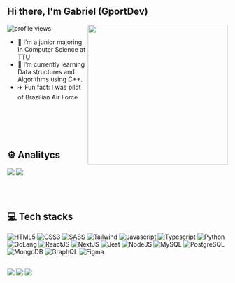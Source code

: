 ## Hi there, I'm Gabriel (GportDev)
<img align="right" height="320rem" src="https://raw.githubusercontent.com/gist/GportDev/b5e780d3b31778849cea51bc05bc86b5/raw/4f98892bbbc2753a256ce8b9022f9f88023c6268/GportDev-Logo-Card.svg"/>
<p> <img src="https://komarev.com/ghpvc/?username=GportDev&color=blue" alt="profile views"/> </p>

- 🔭 I’m a junior majoring in Computer Science at [TTU](https://www.tntech.edu/)
- 🌱 I’m currently learning Data structures and Algorithms using C++.
- ✈️ Fun fact: I was pilot of Brazilian Air Force 
<br/>
<br/>
<br/>
<br/>

## ⚙️ Analitycs

![](https://github.com/GportDev/git-statics/blob/master/generated/overview.svg#gh-dark-mode-only)
![](https://github.com/GportDev/git-statics/blob/master/generated/languages.svg#gh-dark-mode-only)

<br/>
<br/>
  
## 💻 Tech stacks
![HTML5](https://img.shields.io/badge/-HTML5-2E3440?style=flat&logo=html5)
![CSS3](https://img.shields.io/badge/-CSS3-2E3440?style=flat&logo=css3)
![SASS](https://img.shields.io/badge/-Sass-2E3440?style=flat&logo=sass)
![Tailwind](https://img.shields.io/badge/-Tailwind-2E3440?style=flat&logo=tailwindcss)
![Javascript](https://img.shields.io/badge/-Javascript-2E3440?style=flat&logo=javascript)
![Typescript](https://img.shields.io/badge/-Typescript-2E3440?style=flat&logo=typescript)
![Python](https://img.shields.io/badge/-Python3-2E3440?style=flat&logo=python)
![GoLang](https://img.shields.io/badge/-Golang-2E3440?style=flat&logo=go)
![ReactJS](https://img.shields.io/badge/-React.JS-2E3440?style=flat&logo=react)
![NextJS](https://img.shields.io/badge/-Next.JS-2E3440?style=flat&logo=next.js)
![Jest](https://img.shields.io/badge/-Jest-2E3440?style=flat&logo=jest)
![NodeJS](https://img.shields.io/badge/-Node.JS-2E3440?style=flat&logo=node.js)
![MySQL](https://img.shields.io/badge/-MySQL-2E3440?style=flat&logo=mysql)
![PostgreSQL](https://img.shields.io/badge/PostgreSQL-2E3440?style=flat&logo=postgreSQL)
![MongoDB](https://img.shields.io/badge/-MongoDB-2E3440?style=flat&logo=mongodb)
![GraphQL](https://img.shields.io/badge/-GraphQL-2E3440?style=flat&logo=graphql)
![Figma](https://img.shields.io/badge/-Figma-2E3440?style=flat&logo=figma)

##

<div>
  <a href="https://www.linkedin.com/in/gabriel-porteiro/" target="_blank"><img src="https://img.shields.io/badge/LinkedIn-0077B5?style=for-the-badge&logo=linkedin&logoColor=white" target="_blank"></a>
  <a herf="https://www.instagram.com/gb_porteiro/" taget="_blank"><img src="https://img.shields.io/badge/Instagram-E4405F?style=for-the-badge&logo=instagram&logoColor=white" target="_blank"></a>
  <a herf="mailto:gportdev@gmail.com" taget="_blank"><img src="https://img.shields.io/badge/Gmail-D14836?style=for-the-badge&logo=gmail&logoColor=white" target="_blank"></a>
</div>
